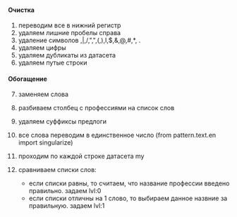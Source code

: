#### Очистка
1. переводим все в нижний регистр
2. удаляем лишние пробелы справа
3. удаление символов \,|,/,",",(,),I,$,&,@,#,*, .
4. удаляем цифры
5. удаляем дубликаты из датасета
6. удаляем путые строки

#### Обогащение
7. заменяем слова
9. разбиваем столбец с профессиями на список слов
8. удаляем суффиксы предлоги
10. все слова переводим в единственное число (from pattern.text.en import singularize)


11. проходим по каждой строке датасета my
12. сравниваем списки слов:
    - если списки равны, то считаем, что название
        профессии введено правильно. задаем lvl:0
    - если списки отличны на 1 слово, то выбираем
        данное назвние за правильную. задаем lvl:1